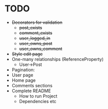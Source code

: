# TODO
* ~~Decorators for validation~~
  * ~~post_exists~~
  * ~~comment_exists~~
  * ~~user_logged_in~~
  * ~~user_owns_post~~
  * ~~user_owns_comment~~
* ~~Style edit page~~
* One-many relationships (ReferenceProperty)
  * User->Post
* Pagination:
 * User page
 * Home page
 * Comments sections
* Complete README
  * How to run Project
  * Dependencies etc
